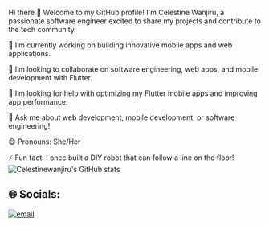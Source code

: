 Hi there 👋
Welcome to my GitHub profile! I'm Celestine Wanjiru, a passionate software engineer excited to share my projects and contribute to the tech community.

🔭 I’m currently working on building innovative mobile apps and web applications.

👯 I’m looking to collaborate on software engineering, web apps, and mobile development with Flutter.

🤔 I’m looking for help with optimizing my Flutter mobile apps and improving app performance.

💬 Ask me about web development, mobile development, or software engineering!

😄 Pronouns: She/Her

⚡ Fun fact: I once built a DIY robot that can follow a line on the floor!
![Celestinewanjiru's  GitHub stats](https://github-readme-stats.vercel.app/api?username=Celestinewanjiru&show_icons=true&theme=radical)
## 🌐 Socials:
[![email](https://img.shields.io/badge/Email-D14836?logo=gmail&logoColor=white)](mailto:celestinewanjiru5@gmail.com) 


<!-- Proudly created with GPRM ( https://gprm.itsvg.in ) -->
